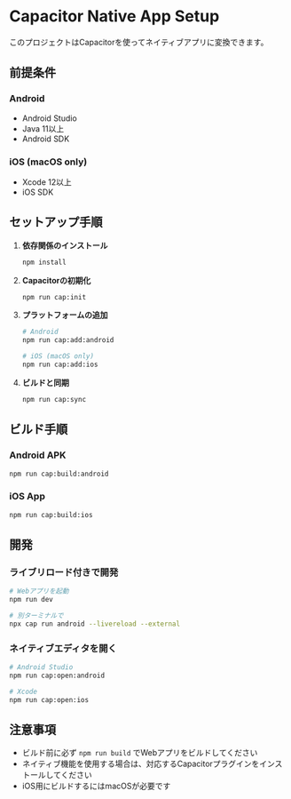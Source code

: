 
# Capacitor Native App Setup

このプロジェクトはCapacitorを使ってネイティブアプリに変換できます。

## 前提条件

### Android
- Android Studio
- Java 11以上
- Android SDK

### iOS (macOS only)
- Xcode 12以上
- iOS SDK

## セットアップ手順

1. **依存関係のインストール**
   ```bash
   npm install
   ```

2. **Capacitorの初期化**
   ```bash
   npm run cap:init
   ```

3. **プラットフォームの追加**
   ```bash
   # Android
   npm run cap:add:android
   
   # iOS (macOS only)
   npm run cap:add:ios
   ```

4. **ビルドと同期**
   ```bash
   npm run cap:sync
   ```

## ビルド手順

### Android APK
```bash
npm run cap:build:android
```

### iOS App
```bash
npm run cap:build:ios
```

## 開発

### ライブリロード付きで開発
```bash
# Webアプリを起動
npm run dev

# 別ターミナルで
npx cap run android --livereload --external
```

### ネイティブエディタを開く
```bash
# Android Studio
npm run cap:open:android

# Xcode
npm run cap:open:ios
```

## 注意事項

- ビルド前に必ず `npm run build` でWebアプリをビルドしてください
- ネイティブ機能を使用する場合は、対応するCapacitorプラグインをインストールしてください
- iOS用にビルドするにはmacOSが必要です
